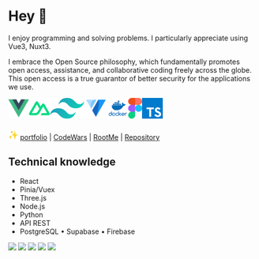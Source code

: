 # Hey 👋

I enjoy programming and solving problems. I particularly appreciate using Vue3, Nuxt3.

I embrace the Open Source philosophy, which fundamentally promotes open access, assistance, and collaborative coding freely across the globe. This open access is a true guarantor of better security for the applications we use. 


<a href="https://vuejs.org/" target="_blank"> <img align="left" src="vue3.png" alt="pytorch" height="42px"/></a>
<a href="https://nuxt.com/" target="_blank"> <img align="left" src="nuxt33.png" alt="pytorch" height="42px"/></a>
<a href="https://tailwindcss.com/" target="_blank"> <img align="left" src="tailwindcss.png" alt="pytorch" height="42px"/></a>
<a href="https://vuetifyjs.com/en/" target="_blank"> <img align="left" src="vuetify.png" alt="pytorch" height="42px"/></a>
<a href="http://docker.com/" target="_blank"> <img align="left" src="docker.png" alt="pytorch" height="42px"/></a>
<a href="https://www.figma.com/" target="_blank"> <img align="left" src="figma.png" alt="pytorch" height="42px"/></a>
<a href="https://www.typescriptlang.org/" target="_blank"> <img align="left" src="ts.png" alt="pytorch" height="42px"/></a>

<br>
<br>
<br>

<img src="512etoil.gif" alt="etoiles" width="20px" /> [portfolio](https://portfolio-app-vue-rouh.vercel.app/) | [CodeWars](https://www.codewars.com/users/Huor97) | [RootMe](https://www.root-me.org/rouh?lang=fr#d448dc8023e26641552040420a82df75) | [Repository](https://github.com/Huor97?tab=repositories)


## Technical knowledge
- React
- Pinia/Vuex
- Three.js
- Node.js
- Python
- API REST
- PostgreSQL • Supabase • Firebase


![](http://github-profile-summary-cards.vercel.app/api/cards/profile-details?username=huor97&theme=algolia)
![](http://github-profile-summary-cards.vercel.app/api/cards/repos-per-language?username=huor97&theme=algolia)
![](http://github-profile-summary-cards.vercel.app/api/cards/most-commit-language?username=huor97&theme=algolia)
![](http://github-profile-summary-cards.vercel.app/api/cards/stats?username=huor97&theme=algolia)
![](http://github-profile-summary-cards.vercel.app/api/cards/productive-time?username=huor97&theme=algolia&utcOffset=8)

